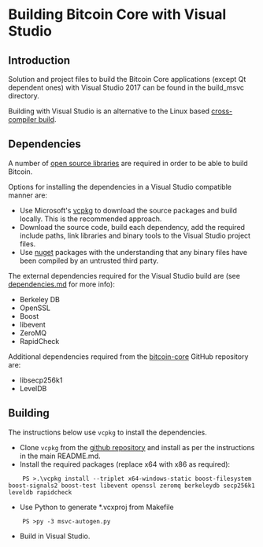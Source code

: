 Building Bitcoin Core with Visual Studio
========================================

Introduction
---------------------
Solution and project files to build the Bitcoin Core applications (except Qt dependent ones) with Visual Studio 2017 can be found in the build_msvc directory.

Building with Visual Studio is an alternative to the Linux based [cross-compiler build](https://github.com/bitcoin/bitcoin/blob/master/doc/build-windows.md).

Dependencies
---------------------
A number of [open source libraries](https://github.com/bitcoin/bitcoin/blob/master/doc/dependencies.md) are required in order to be able to build Bitcoin.

Options for installing the dependencies in a Visual Studio compatible manner are:

- Use Microsoft's [vcpkg](https://docs.microsoft.com/en-us/cpp/vcpkg) to download the source packages and build locally. This is the recommended approach.
- Download the source code, build each dependency, add the required include paths, link libraries and binary tools to the Visual Studio project files.
- Use [nuget](https://www.nuget.org/) packages with the understanding that any binary files have been compiled by an untrusted third party.

The external dependencies required for the Visual Studio build are (see [dependencies.md](https://github.com/bitcoin/bitcoin/blob/master/doc/dependencies.md) for more info):

- Berkeley DB
- OpenSSL
- Boost
- libevent
- ZeroMQ
- RapidCheck

Additional dependencies required from the [bitcoin-core](https://github.com/bitcoin-core) GitHub repository are:
- libsecp256k1
- LevelDB

Building
---------------------
The instructions below use `vcpkg` to install the dependencies.

- Clone `vcpkg` from the [github repository](https://github.com/Microsoft/vcpkg) and install as per the instructions in the main README.md.
- Install the required packages (replace x64 with x86 as required):

```
    PS >.\vcpkg install --triplet x64-windows-static boost-filesystem boost-signals2 boost-test libevent openssl zeromq berkeleydb secp256k1 leveldb rapidcheck
```

- Use Python to generate *.vcxproj from Makefile

```
    PS >py -3 msvc-autogen.py
```

- Build in Visual Studio.
